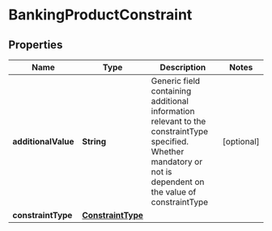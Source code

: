 
# BankingProductConstraint

## Properties
Name | Type | Description | Notes
------------ | ------------- | ------------- | -------------
**additionalValue** | **String** | Generic field containing additional information relevant to the constraintType specified.  Whether mandatory or not is dependent on the value of constraintType |  [optional]
**constraintType** | [**ConstraintType**](ConstraintType.md) |  | 



